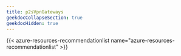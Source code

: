 ```yaml
---
title: p2sVpnGateways
geekdocCollapseSection: true
geekdocHidden: true
---
```


{{< azure-resources-recommendationlist name="azure-resources-recommendationlist" >}}
